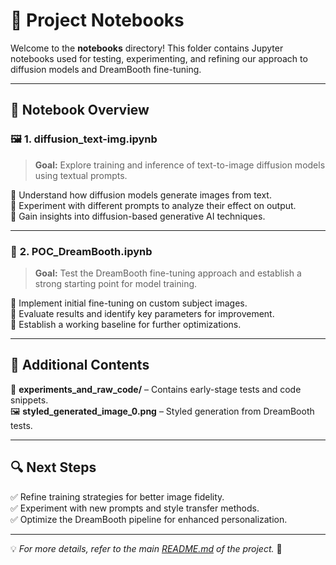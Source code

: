 # 📓 Project Notebooks  

Welcome to the **notebooks** directory! This folder contains Jupyter notebooks used for testing, experimenting, and refining our approach to diffusion models and DreamBooth fine-tuning.  

---

## 📌 Notebook Overview  

### 🖼️ **1. diffusion_text-img.ipynb**  
> **Goal:** Explore training and inference of text-to-image diffusion models using textual prompts.  

🔹 Understand how diffusion models generate images from text.  
🔹 Experiment with different prompts to analyze their effect on output.  
🔹 Gain insights into diffusion-based generative AI techniques.  

---

### 🚀 **2. POC_DreamBooth.ipynb**  
> **Goal:** Test the DreamBooth fine-tuning approach and establish a strong starting point for model training.  

🔹 Implement initial fine-tuning on custom subject images.  
🔹 Evaluate results and identify key parameters for improvement.  
🔹 Establish a working baseline for further optimizations.  

---

## 📂 Additional Contents  

📁 **experiments_and_raw_code/** – Contains early-stage tests and code snippets.  
🖼️ **styled_generated_image_0.png** – Styled generation from DreamBooth tests.  

---

## 🔍 Next Steps  

✅ Refine training strategies for better image fidelity.  
✅ Experiment with new prompts and style transfer methods.  
✅ Optimize the DreamBooth pipeline for enhanced personalization.  

---

💡 *For more details, refer to the main [README.md](../README.md) of the project.* 🚀